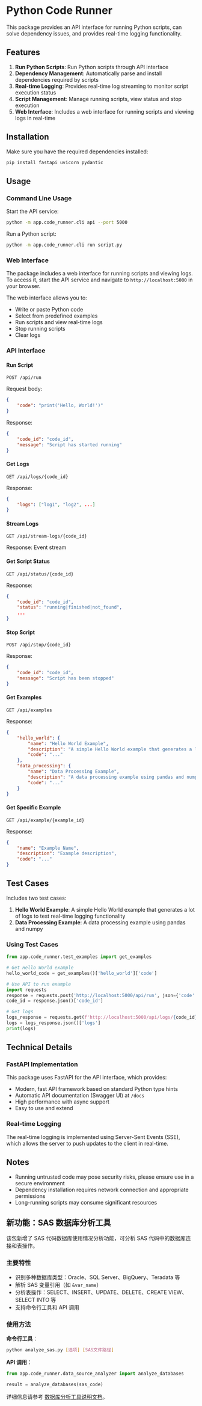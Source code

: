 # Python Code Runner

This package provides an API interface for running Python scripts, can solve dependency issues, and provides real-time logging functionality.

## Features

1. **Run Python Scripts**: Run Python scripts through API interface
2. **Dependency Management**: Automatically parse and install dependencies required by scripts
3. **Real-time Logging**: Provides real-time log streaming to monitor script execution status
4. **Script Management**: Manage running scripts, view status and stop execution
5. **Web Interface**: Includes a web interface for running scripts and viewing logs in real-time

## Installation

Make sure you have the required dependencies installed:

```bash
pip install fastapi uvicorn pydantic
```

## Usage

### Command Line Usage

Start the API service:

```bash
python -m app.code_runner.cli api --port 5000
```

Run a Python script:

```bash
python -m app.code_runner.cli run script.py
```

### Web Interface

The package includes a web interface for running scripts and viewing logs. To access it, start the API service and navigate to `http://localhost:5000` in your browser.

The web interface allows you to:
- Write or paste Python code
- Select from predefined examples
- Run scripts and view real-time logs
- Stop running scripts
- Clear logs

### API Interface

#### Run Script

```
POST /api/run
```

Request body:

```json
{
    "code": "print('Hello, World!')"
}
```

Response:

```json
{
    "code_id": "code_id",
    "message": "Script has started running"
}
```

#### Get Logs

```
GET /api/logs/{code_id}
```

Response:

```json
{
    "logs": ["log1", "log2", ...]
}
```

#### Stream Logs

```
GET /api/stream-logs/{code_id}
```

Response: Event stream

#### Get Script Status

```
GET /api/status/{code_id}
```

Response:

```json
{
    "code_id": "code_id",
    "status": "running|finished|not_found",
    ...
}
```

#### Stop Script

```
POST /api/stop/{code_id}
```

Response:

```json
{
    "code_id": "code_id",
    "message": "Script has been stopped"
}
```

#### Get Examples

```
GET /api/examples
```

Response:

```json
{
    "hello_world": {
        "name": "Hello World Example",
        "description": "A simple Hello World example that generates a lot of logs",
        "code": "..."
    },
    "data_processing": {
        "name": "Data Processing Example",
        "description": "A data processing example using pandas and numpy",
        "code": "..."
    }
}
```

#### Get Specific Example

```
GET /api/example/{example_id}
```

Response:

```json
{
    "name": "Example Name",
    "description": "Example description",
    "code": "..."
}
```

## Test Cases

Includes two test cases:

1. **Hello World Example**: A simple Hello World example that generates a lot of logs to test real-time logging functionality
2. **Data Processing Example**: A data processing example using pandas and numpy

### Using Test Cases

```python
from app.code_runner.test_examples import get_examples

# Get Hello World example
hello_world_code = get_examples()['hello_world']['code']

# Use API to run example
import requests
response = requests.post('http://localhost:5000/api/run', json={'code': hello_world_code})
code_id = response.json()['code_id']

# Get logs
logs_response = requests.get(f'http://localhost:5000/api/logs/{code_id}')
logs = logs_response.json()['logs']
print(logs)
```

## Technical Details

### FastAPI Implementation

This package uses FastAPI for the API interface, which provides:
- Modern, fast API framework based on standard Python type hints
- Automatic API documentation (Swagger UI) at `/docs`
- High performance with async support
- Easy to use and extend

### Real-time Logging

The real-time logging is implemented using Server-Sent Events (SSE), which allows the server to push updates to the client in real-time.

## Notes

- Running untrusted code may pose security risks, please ensure use in a secure environment
- Dependency installation requires network connection and appropriate permissions
- Long-running scripts may consume significant resources

## 新功能：SAS 数据库分析工具

该包新增了 SAS 代码数据库使用情况分析功能，可分析 SAS 代码中的数据库连接和表操作。

### 主要特性

- 识别多种数据库类型：Oracle、SQL Server、BigQuery、Teradata 等
- 解析 SAS 变量引用（如 `&var_name`）
- 分析表操作：SELECT、INSERT、UPDATE、DELETE、CREATE VIEW、SELECT INTO 等
- 支持命令行工具和 API 调用

### 使用方法

**命令行工具**：
```bash
python analyze_sas.py [选项] [SAS文件路径]
```

**API 调用**：
```python
from app.code_runner.data_source_analyzer import analyze_databases

result = analyze_databases(sas_code)
```

详细信息请参考 [数据库分析工具说明文档](./README_DATABASE_ANALYZER.md)。